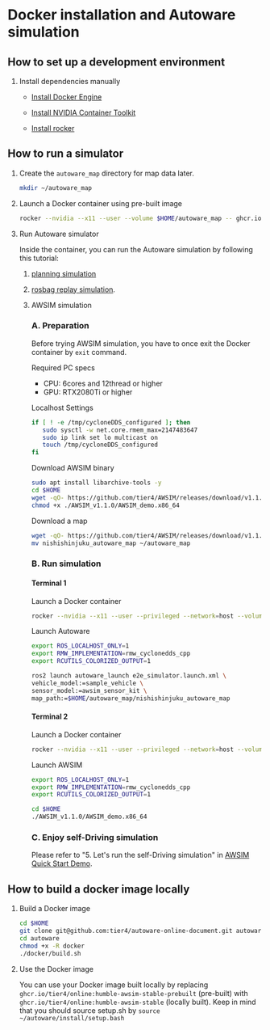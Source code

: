 # Docker installation and Autoware simulation

## How to set up a development environment

1. Install dependencies manually

   - [Install Docker Engine](https://github.com/autowarefoundation/autoware/tree/awsim-stable/ansible/roles/docker_engine#manual-installation)

   - [Install NVIDIA Container Toolkit](https://github.com/autowarefoundation/autoware/tree/awsim-stable/ansible/roles/nvidia_docker#manual-installation)

   - [Install rocker](https://github.com/autowarefoundation/autoware/tree/awsim-stable/ansible/roles/rocker#manual-installation)


## How to run a simulator

1. Create the `autoware_map` directory for map data later.

   ```bash
   mkdir ~/autoware_map
   ```

2. Launch a Docker container using pre-built image

   ```bash
   rocker --nvidia --x11 --user --volume $HOME/autoware_map -- ghcr.io/tier4/online:humble-awsim-stable-prebuilt-cuda
   ```

3. Run Autoware simulator

   Inside the container, you can run the Autoware simulation by following this tutorial:

   1. [planning simulation](https://autowarefoundation.github.io/autoware-documentation/main/tutorials/ad-hoc-simulation/planning-simulation/)

   2. [rosbag replay simulation](https://autowarefoundation.github.io/autoware-documentation/main/tutorials/ad-hoc-simulation/rosbag-replay-simulation/).

   3. AWSIM simulation

      ### A. Preparation
      
         Before trying AWSIM simulation, you have to once exit the Docker container by `exit` command.

         Required PC specs
         - CPU: 6cores and 12thread or higher
         - GPU: RTX2080Ti or higher

         
         Localhost Settings
         ```bash
         if [ ! -e /tmp/cycloneDDS_configured ]; then
            sudo sysctl -w net.core.rmem_max=2147483647
            sudo ip link set lo multicast on
            touch /tmp/cycloneDDS_configured
         fi
         ```
         
         Download AWSIM binary
         ```bash
         sudo apt install libarchive-tools -y
         cd $HOME
         wget -qO- https://github.com/tier4/AWSIM/releases/download/v1.1.0/AWSIM_v1.1.0.zip | bsdtar -xvf-
         chmod +x ./AWSIM_v1.1.0/AWSIM_demo.x86_64
         ```
         
         Download a map
         ```bash
         wget -qO- https://github.com/tier4/AWSIM/releases/download/v1.1.0/nishishinjuku_autoware_map.zip | bsdtar -xvf-
         mv nishishinjuku_autoware_map ~/autoware_map
         ```

      ### B. Run simulation

         #### Terminal 1

         Launch a Docker container
         ```bash
         rocker --nvidia --x11 --user --privileged --network=host --volume $HOME/autoware_map --volume /tmp -- ghcr.io/tier4/online:humble-awsim-stable-prebuilt-cuda
         ```

         Launch Autoware
         ```bash
         export ROS_LOCALHOST_ONLY=1
         export RMW_IMPLEMENTATION=rmw_cyclonedds_cpp
         export RCUTILS_COLORIZED_OUTPUT=1

         ros2 launch autoware_launch e2e_simulator.launch.xml \
         vehicle_model:=sample_vehicle \
         sensor_model:=awsim_sensor_kit \
         map_path:=$HOME/autoware_map/nishishinjuku_autoware_map
         ```

         #### Terminal 2

         Launch a Docker container
         ```bash
         rocker --nvidia --x11 --user --privileged --network=host --volume $HOME/autoware_map --volume $HOME/AWSIM_v1.1.0 --volume /tmp -- ghcr.io/tier4/online:humble-awsim-stable-prebuilt-cuda
         ```

         Launch AWSIM
         ```bash
         export ROS_LOCALHOST_ONLY=1
         export RMW_IMPLEMENTATION=rmw_cyclonedds_cpp
         export RCUTILS_COLORIZED_OUTPUT=1

         cd $HOME
         ./AWSIM_v1.1.0/AWSIM_demo.x86_64
         ```

      ### C. Enjoy self-Driving simulation

         Please refer to "5. Let's run the self-Driving simulation" in [AWSIM Quick Start Demo](https://tier4.github.io/AWSIM/GettingStarted/QuickStartDemo/).

## How to build a docker image locally

1. Build a Docker image
   
   ```bash
   cd $HOME
   git clone git@github.com:tier4/autoware-online-document.git autoware
   cd autoware
   chmod +x -R docker
   ./docker/build.sh
   ```

2. Use the Docker image
   
   You can use your Docker image built locally by replacing \
   `ghcr.io/tier4/online:humble-awsim-stable-prebuilt` (pre-built) 
   with `ghcr.io/tier4/online:humble-awsim-stable` (locally built).
   Keep in mind that you should source setup.sh by `source ~/autoware/install/setup.bash`
